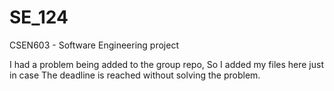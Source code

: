 # SE_124
CSEN603 - Software Engineering project

I had a problem being added to the group repo, So I added my files here just in case The  deadline is reached without solving the problem.
